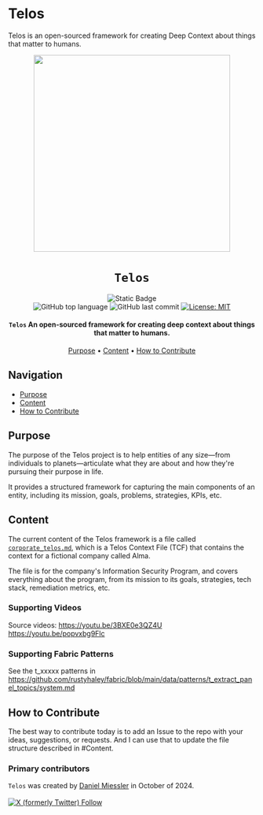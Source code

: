 # Telos
Telos is an open-sourced framework for creating Deep Context about things that matter to humans.

<div align="center">

<img src="https://github.com/user-attachments/assets/40b32780-d077-4a8c-9f38-ddfc5acecc4c" width="400" height="400"/>

# `Telos`

![Static Badge](https://img.shields.io/badge/mission-articulate%20deep%20context%20about%20things%20that%20matter%20to%20humans-brightgreen)
<br />
![GitHub top language](https://img.shields.io/github/languages/top/danielmiessler/Telos)
![GitHub last commit](https://img.shields.io/github/last-commit/danielmiessler/Telos)
[![License: MIT](https://img.shields.io/badge/License-MIT-green.svg)](https://opensource.org/licenses/MIT)

<p class="align center">
<h4><code>Telos</code> An open-sourced framework for creating deep context about things that matter to humans.</h4>
</p>

[Purpose](#purpose) • [Content](#content) • [How to Contribute](#how-to-contribute)

</div>
</div>

## Navigation

- [Purpose](#purpose)
- [Content](#content)
- [How to Contribute](#how-to-contribute)

## Purpose

The purpose of the Telos project is to help entities of any size—from individuals to planets—articulate what they are about and how they're pursuing their purpose in life.

It provides a structured framework for capturing the main components of an entity, including its mission, goals, problems, strategies, KPIs, etc.

## Content

The current content of the Telos framework is a file called [`corporate_telos.md`](corporate_telos.md), which is a Telos Context File (TCF) that contains the context for a fictional company called Alma.

The file is for the company's Information Security Program, and covers everything about the program, from its mission to its goals, strategies, tech stack, remediation metrics, etc.

### Supporting Videos
Source videos:
https://youtu.be/3BXE0e3QZ4U
https://youtu.be/popvxbg9Flc

### Supporting Fabric Patterns
See the t_xxxxx patterns in https://github.com/rustyhaley/fabric/blob/main/data/patterns/t_extract_panel_topics/system.md

## How to Contribute

The best way to contribute today is to add an Issue to the repo with your ideas, suggestions, or requests. And I can use that to update the file structure described in #Content.

### Primary contributors

`Telos` was created by <a href="https://danielmiessler.com/subscribe" target="_blank">Daniel Miessler</a> in October of 2024.
<br /><br />
<a href="https://twitter.com/intent/user?screen_name=danielmiessler">![X (formerly Twitter) Follow](https://img.shields.io/twitter/follow/danielmiessler)</a>

